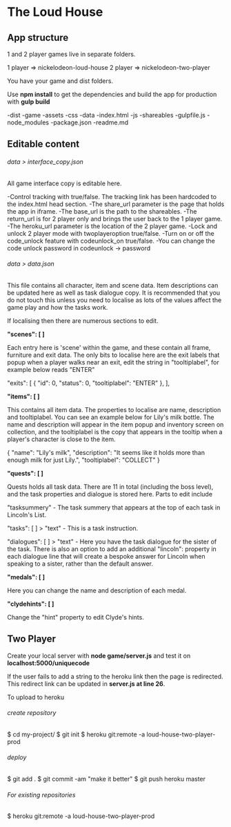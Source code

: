 # The Loud House

## App structure

1 and 2 player games live in separate folders. 

1 player => nickelodeon-loud-house
2 player => nickelodeon-two-player

You have your game and dist folders. 

Use **npm install** to get the dependencies and build the app for production with **gulp build**

-dist
-game
	-assets
	-css
	-data
	-index.html
	-js
	-shareables
-gulpfile.js
-node_modules
-package.json
-readme.md

## Editable content

###### data > interface_copy.json

All game interface copy is editable here. 

-Control tracking with true/false. The tracking link has been hardcoded to the index.html head section.
-The share_url parameter is the page that holds the app in iframe.
-The base_url is the path to the shareables.
-The return_url is for 2 player only and brings the user back to the 1 player game.
-The heroku_url parameter is the location of the 2 player game.
-Lock and unlock 2 player mode with twoplayeroption true/false.
-Turn on or off the code_unlock feature with codeunlock_on true/false.
-You can change the code unlock password in codeunlock -> password

###### data > data.json

This file contains all character, item and scene data. Item descriptions can be updated here as well as task dialogue copy. It is recommended that you do not touch this unless you need to localise as lots of the values affect the game play and how the tasks work.

If localising then there are numerous sections to edit.

**"scenes": [ ]**

Each entry here is 'scene' within the game, and these contain all frame, furniture and exit data. The only bits to localise here are the exit labels that popup when a player walks near an exit, edit the string in "tooltiplabel", for example below reads "ENTER"

"exits": [
    { "id": 0, "status": 0, "tooltiplabel": "ENTER" },
],

**"items": [ ]**

This contains all item data. The properties to localise are name, description and tooltiplabel. You can see an example below for Lily's milk bottle. The name and description will appear in the item popup and inventory screen on collection, and the tooltiplabel is the copy that appears in the tooltip when a player's character is close to the item.

{ "name": "Lily's milk", "description": "It seems like it holds more than enough milk for just Lily.", "tooltiplabel": "COLLECT" }

**"quests": [ ]**

Quests holds all task data. There are 11 in total (including the boss level), and the task properties and dialogue is stored here. Parts to edit include

"tasksummery" - The task summery that appears at the top of each task in Lincoln's List.

"tasks": [ ] > "text" - This is a task instruction.

"dialogues": [ ] > "text" - Here you have the task dialogue for the sister of the task. There is also an option to add an additional "lincoln": property in each dialogue line that will create a bespoke answer for Lincoln when speaking to a sister, rather than the default answer.

**"medals": [ ]** 

Here you can change the name and description of each medal.

**"clydehints": [ ]**

Change the "hint" property to edit Clyde's hints.


## Two Player

Create your local server with **node game/server.js** and test it on **localhost:5000/uniquecode**

If the user fails to add a string to the heroku link then the page is redirected. This redirect link can be updated in **server.js at line 26**.

To upload to heroku 

###### create repository

$ cd my-project/
$ git init
$ heroku git:remote -a loud-house-two-player-prod

###### deploy

$ git add .
$ git commit -am "make it better"
$ git push heroku master

###### For existing repositories

$ heroku git:remote -a loud-house-two-player-prod
